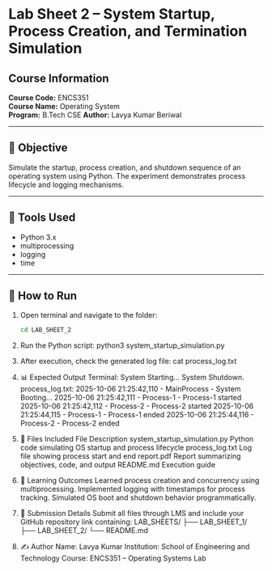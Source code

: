 # Lab Sheet 2 – System Startup, Process Creation, and Termination Simulation

## Course Information
**Course Code:** ENCS351  
**Course Name:** Operating System  
**Program:** B.Tech CSE 
**Author:** Lavya Kumar Beriwal

---

## 🧠 Objective
Simulate the startup, process creation, and shutdown sequence of an operating system using Python. The experiment demonstrates process lifecycle and logging mechanisms.

---

## 🧰 Tools Used
- Python 3.x  
- multiprocessing  
- logging  
- time  

---

## 🧪 How to Run

1. Open terminal and navigate to the folder:
   ```bash
   cd LAB_SHEET_2
2. Run the Python script:
    python3 system_startup_simulation.py
3. After execution, check the generated log file:
    cat process_log.txt
4. 📊 Expected Output
    Terminal:
        System Starting...
        System Shutdown.
        process_log.txt:
        2025-10-06 21:25:42,110 - MainProcess - System Booting...
        2025-10-06 21:25:42,111 - Process-1 - Process-1 started
        2025-10-06 21:25:42,112 - Process-2 - Process-2 started
        2025-10-06 21:25:44,115 - Process-1 - Process-1 ended
        2025-10-06 21:25:44,116 - Process-2 - Process-2 ended
5. 🧩 Files Included
File	                        Description
system_startup_simulation.py	Python code simulating OS startup and process lifecycle
process_log.txt	                Log file showing process start and end
report.pdf	                    Report summarizing objectives, code, and output
README.md                   	Execution guide
6. 🏁 Learning Outcomes
Learned process creation and concurrency using multiprocessing.
Implemented logging with timestamps for process tracking.
Simulated OS boot and shutdown behavior programmatically.
7. 📅 Submission Details
Submit all files through LMS and include your GitHub repository link containing:
LAB_SHEETS/
 ├── LAB_SHEET_1/
 ├── LAB_SHEET_2/
 └── README.md

8. ✍️ Author
Name: Lavya Kumar
Institution: School of Engineering and Technology
Course: ENCS351 – Operating Systems Lab